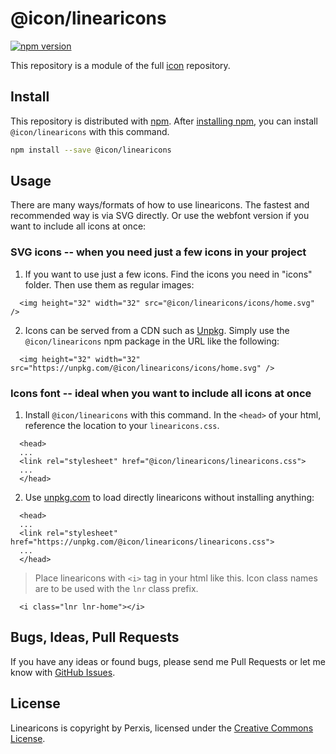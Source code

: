 # @icon/linearicons

[![npm version](https://img.shields.io/npm/v/@icon/linearicons.svg)](https://www.npmjs.org/package/@icon/linearicons)

This repository is a module of the full [icon][icon] repository.

## Install

This repository is distributed with [npm]. After [installing npm][install-npm], you can install `@icon/linearicons` with this command.

```bash
npm install --save @icon/linearicons
```

## Usage

There are many ways/formats of how to use linearicons. The fastest and recommended way is via SVG directly. Or use the webfont version if you want to include all icons at once:

### SVG icons -- when you need just a few icons in your project

  1. If you want to use just a few icons. Find the icons you need in "icons" folder. Then use them as regular images:

```
  <img height="32" width="32" src="@icon/linearicons/icons/home.svg" />
```

  2. Icons can be served from a CDN such as [Unpkg][Unpkg]. Simply use the `@icon/linearicons` npm package in the URL like the following:

```
  <img height="32" width="32" src="https://unpkg.com/@icon/linearicons/icons/home.svg" />
```

### Icons font -- ideal when you want to include all icons at once

  1. Install `@icon/linearicons` with this command. In the `<head>` of your html, reference the location to your `linearicons.css`.

```
  <head>
  ...
  <link rel="stylesheet" href="@icon/linearicons/linearicons.css">
  ...
  </head>
```

  2. Use [unpkg.com][Unpkg] to load directly linearicons without installing anything:

```
  <head>
  ...
  <link rel="stylesheet" href="https://unpkg.com/@icon/linearicons/linearicons.css">
  ...
  </head>
```

> Place linearicons with `<i>` tag in your html like this. Icon class names are to be used with the `lnr` class prefix.

```
  <i class="lnr lnr-home"></i>
```


## Bugs, Ideas, Pull Requests

If you have any ideas or found bugs, please send me Pull Requests or let me know with [GitHub Issues][github issues].

## License

Linearicons is copyright by Perxis, licensed under the [Creative Commons License][license].

[license]: https://linearicons.com/free#license
[icon]: https://github.com/thecreation/icons
[npm]: https://www.npmjs.com/
[install-npm]: https://docs.npmjs.com/getting-started/installing-node
[sass]: http://sass-lang.com/
[github issues]: https://github.com/thecreation/icons/issues
[Unpkg]: https://unpkg.com